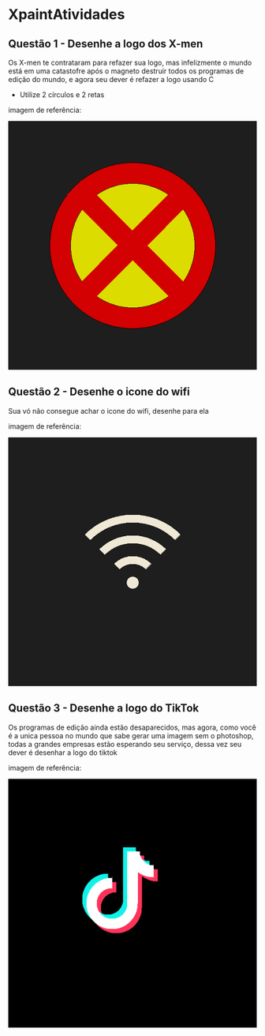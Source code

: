 # XpaintAtividades

## Questão 1 - Desenhe a logo dos X-men
Os X-men te contrataram para refazer sua logo, mas infelizmente o mundo está em uma
catastofre após o magneto destruir todos os programas de edição do mundo, e
agora seu dever é refazer a logo usando C
- Utilize 2 círculos e 2 retas
<p>imagem de referência:</p>

![Referencia_Atividade1](https://github.com/sheiely/XpaintAtividades/blob/main/Desenhando/exemplos/Questao%201.png)


## Questão 2 - Desenhe o icone do wifi
Sua vó não consegue achar o icone do wifi, desenhe para ela
<p>imagem de referência:</p>

![Referencia_Atividade1](https://github.com/sheiely/XpaintAtividades/blob/main/Desenhando/exemplos/Questao%202.png)


## Questão 3 - Desenhe a logo do TikTok
Os programas de edição ainda estão desaparecidos, mas agora, como você é a unica pessoa no mundo que sabe gerar uma imagem sem o photoshop, todas a grandes empresas estão esperando seu serviço, dessa vez seu dever é desenhar a logo do tiktok
<p>imagem de referência:</p>

![Referencia_Atividade1](https://github.com/sheiely/XpaintAtividades/blob/main/Desenhando/exemplos/Questao%203.png)
